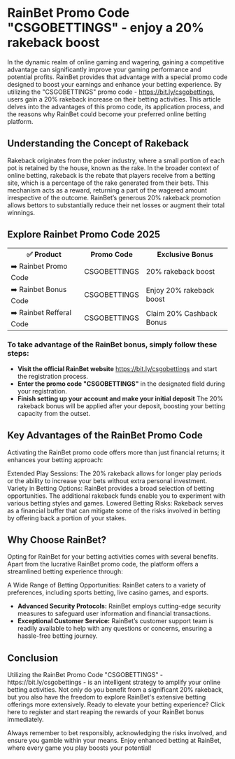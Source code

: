 <h1>RainBet Promo Code "CSGOBETTINGS" - enjoy a 20% rakeback boost</h1>

In the dynamic realm of online gaming and wagering, gaining a competitive advantage can significantly improve your gaming performance and potential profits. 
RainBet provides that advantage with a special promo code designed to boost your earnings and enhance your betting experience. 
By utilizing the "CSGOBETTINGS" promo code - https://bit.ly/csgobettings, users gain a 20% rakeback increase on their betting activities. 
This article delves into the advantages of this promo code, its application process, and the reasons why RainBet could become your preferred online betting platform.

<h2>Understanding the Concept of Rakeback</h2>
Rakeback originates from the poker industry, where a small portion of each pot is retained by the house, known as the rake. 
In the broader context of online betting, rakeback is the rebate that players receive from a betting site, which is a percentage of the rake generated from their bets. 
This mechanism acts as a reward, returning a part of the wagered amount irrespective of the outcome. 
RainBet’s generous 20% rakeback promotion allows bettors to substantially reduce their net losses or augment their total winnings.

<H2>Explore Rainbet Promo Code 2025</H2>
 <table>
  <tr>
    <th>✅ Product</th>
    <th>Promo Code</th>
    <th>Exclusive Bonus</th>
  </tr>
  <tr>
    <td>➡️ Rainbet Promo Code</td>
    <td>CSGOBETTINGS</td>
    <td>20% rakeback boost</td>
  </tr>
  <tr>
   <td>➡️ Rainbet Bonus Code</td>
    <td>CSGOBETTINGS</td>
    <td>Enjoy 20% rakeback boost</td>
  </tr>
  <tr>
  <td>➡️ Rainbet Refferal Code</td>
    <td>CSGOBETTINGS</td>
      <td>Claim 20% Cashback Bonus</td>
  </tr>
</table>

<h3>To take advantage of the RainBet bonus, simply follow these steps:</h3>

- **Visit the official RainBet website** https://bit.ly/csgobettings and start the registration process.
- **Enter the promo code "CSGOBETTINGS"** in the designated field during your registration.
- **Finish setting up your account and make your initial deposit** The 20% rakeback bonus will be applied after your deposit, boosting your betting capacity from the outset.

<h2>Key Advantages of the RainBet Promo Code</h2>
Activating the RainBet promo code offers more than just financial returns; it enhances your betting approach:

Extended Play Sessions: The 20% rakeback allows for longer play periods or the ability to increase your bets without extra personal investment.
Variety in Betting Options: RainBet provides a broad selection of betting opportunities. The additional rakeback funds enable you to experiment with various betting styles and games.
Lowered Betting Risks: Rakeback serves as a financial buffer that can mitigate some of the risks involved in betting by offering back a portion of your stakes.


<h2>Why Choose RainBet?</h2>
Opting for RainBet for your betting activities comes with several benefits. Apart from the lucrative RainBet promo code, the platform offers a streamlined betting experience through:

A Wide Range of Betting Opportunities: RainBet caters to a variety of preferences, including sports betting, live casino games, and esports.
- **Advanced Security Protocols:** RainBet employs cutting-edge security measures to safeguard user information and financial transactions.
- **Exceptional Customer Service:** RainBet’s customer support team is readily available to help with any questions or concerns, ensuring a hassle-free betting journey.

<h2>Conclusion</h2>
Utilizing the RainBet Promo Code "CSGOBETTINGS" - https://bit.ly/csgobettings - is an intelligent strategy to amplify your online betting activities. Not only do you benefit from a significant 20% rakeback, but you also have the freedom to explore RainBet's extensive betting offerings more extensively. Ready to elevate your betting experience? Click here to register and start reaping the rewards of your RainBet bonus immediately.

Always remember to bet responsibly, acknowledging the risks involved, and ensure you gamble within your means. Enjoy enhanced betting at RainBet, where every game you play boosts your potential!
